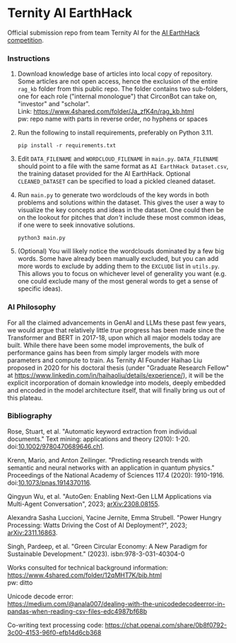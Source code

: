 # Ternity AI EarthHack
Official submission repo from team Ternity AI for the [AI EarthHack competition](genaicompetition.com).

### Instructions

1. Download knowledge base of articles into local copy of repository.
   Some articles are not open access, hence the exclusion of the entire `rag_kb` folder from this public repo. The folder contains two sub-folders, one for each role ("internal monologue") that CirconBot can take on, "investor" and "scholar".<br/>
   Link: https://www.4shared.com/folder/Ja_zfK4n/rag_kb.html<br/>
   pw: repo name with parts in reverse order, no hyphens or spaces

3. Run the following to install requirements, preferably on Python 3.11.

   ``` pip install -r requirements.txt ```

4. Edit `DATA_FILENAME` and `WORDCLOUD_FILENAME` in `main.py`. `DATA_FILENAME` should point to a file with the same format as `AI EarthHack Dataset.csv`, the training dataset provided for the AI EarthHack. Optional `CLEANED_DATASET` can be specified to load a pickled cleaned dataset.

5. Run `main.py` to generate two wordclouds of the key words in both problems and solutions within the dataset. This gives the user a way to visualize the key concepts and ideas in the dataset. One could then be on the lookout for pitches that _don't_ include these most common ideas, if one were to seek innovative solutions.

   ``` python3 main.py ```

6. (Optional) You will likely notice the wordclouds dominated by a few big words. Some have already been manually excluded, but you can add more words to exclude by adding them to the `EXCLUDE` list in `utils.py`. This allows you to focus on whichever level of generality you want (e.g. one could exclude many of the most general words to get a sense of specific ideas).

### AI Philosophy
For all the claimed advancements in GenAI and LLMs these past few years, we would argue that relatively little _true_ progress has been made since the Transformer and BERT in 2017-18, upon which all major models today are built. While there have been some model improvements, the bulk of performance gains has been from simply larger models with more parameters and compute to train. As Ternity AI Founder Haihao Liu proposed in 2020 for his doctoral thesis (under "Graduate Research Fellow" at https://www.linkedin.com/in/haihaoliu/details/experience/), it will be the explicit incorporation of domain knowledge into models, deeply embedded and encoded in the model architecture itself, that will finally bring us out of this plateau.

### Bibliography

Rose, Stuart, et al. "Automatic keyword extraction from individual documents." Text mining: applications and theory (2010): 1-20. doi:[10.1002/9780470689646.ch1](https://doi.org/10.1002/9780470689646.ch1).

Krenn, Mario, and Anton Zeilinger. "Predicting research trends with semantic and neural networks with an application in quantum physics." Proceedings of the National Academy of Sciences 117.4 (2020): 1910-1916. doi:[10.1073/pnas.1914370116](https://doi.org/10.1073/pnas.1914370116).

Qingyun Wu, et al. "AutoGen: Enabling Next-Gen LLM Applications via Multi-Agent Conversation", 2023; [arXiv:2308.08155](https://arxiv.org/abs/2308.08155).

Alexandra Sasha Luccioni, Yacine Jernite, Emma Strubell. "Power Hungry Processing: Watts Driving the Cost of AI Deployment?", 2023; [arXiv:2311.16863](https://arxiv.org/abs/2311.16863).

Singh, Pardeep, et al. "Green Circular Economy: A New Paradigm for Sustainable Development." (2023). isbn:978-3-031-40304-0

Works consulted for technical background information:<br/>
https://www.4shared.com/folder/12qMHT7K/bib.html<br/>
pw: ditto

Unicode decode error:<br/>
https://medium.com/@anala007/dealing-with-the-unicodedecodeerror-in-pandas-when-reading-csv-files-edc4987bf68b

Co-writing text processing code:
https://chat.openai.com/share/0b8f0792-3c00-4153-96f0-efb14d6cb368
